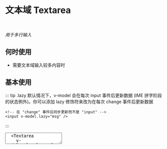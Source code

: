 # 文本域 Textarea

<BackTop />
<Watermark fullscreen content="Vue Amazing UI" />

<br/>

*用于多行输入*

## 何时使用

- 需要文本域输入较多内容时

<script setup lang="ts">
import { ref, watchEffect } from 'vue'
const value = ref('')
const lazyValue = ref('')
watchEffect(() => {
  console.log('value:', value.value)
})
watchEffect(() => {
  console.log('lazyValue:', lazyValue.value)
})
function onChange (e: Event) {
  console.log('change e:', e)
}
function onEnter (e: KeyboardEvent) {
  console.log('enter e:', e)
}
</script>

## 基本使用

::: tip .lazy
默认情况下，v-model 会在每次 input 事件后更新数据 (IME 拼字阶段的状态例外)。你可以添加 lazy 修饰符来改为在每次 change 事件后更新数据

```vue
<!-- 在 "change" 事件后同步更新而不是 "input" -->
<input v-model.lazy="msg" />
```

:::

<Space direction="vertical">
  <Textarea
    v-model:value="value"
    placeholder="Basic usage rows 2"
    :rows="2"
    @change="onChange"
    @enter="onEnter" />
  <Textarea
    v-model:value.lazy="lazyValue"
    placeholder="Lazy usage rows 2"
    :rows="2"
    @change="onChange" />
</Space>

::: details Show Code

```vue
<script setup lang="ts">
import { ref, watchEffect } from 'vue'
const value = ref('')
const lazyValue = ref('')
watchEffect(() => {
  console.log('value:', value.value)
})
watchEffect(() => {
  console.log('lazyValue:', lazyValue.value)
})
function onChange (e: Event) {
  console.log('change e:', e)
}
function onEnter (e: KeyboardEvent) {
  console.log('enter e:', e)
}
</script>
<template>
  <Space direction="vertical">
    <Textarea
      v-model:value="value"
      placeholder="Basic usage rows 2"
      :rows="2"
      @change="onChange"
      @enter="onEnter" />
    <Textarea
      v-model:value.lazy="lazyValue"
      placeholder="Lazy usage rows 2"
      :rows="2"
      @change="onChange" />
  </Space>
</template>
```

:::

## 适应文本高度的文本域

<Space>
  <Textarea
    v-model:value="value"
    placeholder="Autosize height based on content lines"
    auto-size
  />
</Space>

::: details Show Code

```vue
<script setup lang="ts">
import { ref } from 'vue'
const value = ref('')
</script>
<template>
  <Space>
    <Textarea
      v-model:value="value"
      placeholder="Autosize height based on content lines"
      auto-size
    />
  </Space>
</template>
```

:::

## 设置行数

<Space>
  <Textarea
    v-model:value="value"
    placeholder="Autosize height with minimum and maximum number of lines"
    :auto-size="{ minRows: 2, maxRows: 5 }"
  />
</Space>

::: details Show Code

```vue
<script setup lang="ts">
import { ref } from 'vue'
const value = ref('')
</script>
<template>
  <Space>
    <Textarea
      v-model:value="value"
      placeholder="Autosize height with minimum and maximum number of lines"
      :auto-size="{ minRows: 2, maxRows: 5 }"
    />
  </Space>
</template>
```

:::

## 带移除图标

<Space>
  <Textarea v-model:value="value" placeholder="textarea with clear icon" allow-clear />
</Space>

::: details Show Code

```vue
<script setup lang="ts">
import { ref } from 'vue'
const value = ref('')
</script>
<template>
  <Space>
    <Textarea v-model:value="value" placeholder="textarea with clear icon" allow-clear />
  </Space>
</template>
```

:::

## 带数字提示

<Space>
  <Textarea v-model:value="value" show-count :maxlength="10" />
</Space>

::: details Show Code

```vue
<script setup lang="ts">
import { ref } from 'vue'
const value = ref('')
</script>
<template>
  <Space>
    <Textarea v-model:value="value" show-count :maxlength="10" />
  </Space>
</template>
```

:::

## 禁用

<Space>
  <Textarea v-model:value="value" disabled />
</Space>

::: details Show Code

```vue
<script setup lang="ts">
import { ref } from 'vue'
const value = ref('')
</script>
<template>
  <Space>
    <Textarea v-model:value="value" disabled />
  </Space>
</template>
```

:::

## APIs

参数 | 说明 | 类型 | 默认值 | 必传
-- | -- | -- | -- | --
width | 文本域宽度 | string &#124; number | '100%' | false
allowClear | 可以点击清除图标删除内容 | boolean | false | false
autoSize | 自适应内容高度 | boolean &#124; {minRows\?: number, maxRows?: number} | false | false
disabled | 是否禁用 | boolean | false | false
maxlength | 最大长度 | number | undefined | false
showCount | 是否展示字数 | boolean | false | false
value <Tag color="cyan">v-model</Tag> | 文本域内容 | string | '' | false

## Events

事件名称 | 说明 | 参数
-- | -- | --
change | 文本域内容变化时的回调 | (e: Event) => void
enter | 按下回车的回调 | (e: Event) => void
